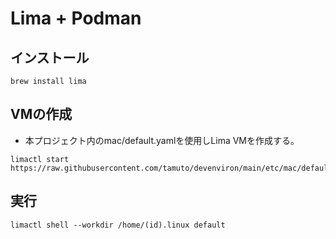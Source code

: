 # Lima + Podman

## インストール

```
brew install lima
```

## VMの作成

* 本プロジェクト内のmac/default.yamlを使用しLima VMを作成する。

```
limactl start https://raw.githubusercontent.com/tamuto/devenviron/main/etc/mac/default.yaml
```

## 実行

```
limactl shell --workdir /home/(id).linux default
```
